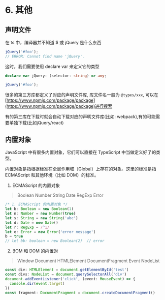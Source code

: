 # 6. 其他

## 声明文件

在 ts 中，编译器并不知道 $ 或 jQuery 是什么东西

```ts
jQuery('#foo');
// ERROR: Cannot find name 'jQuery'.
```

这时，我们需要使用 declare var 来定义它的类型

```ts
declare var jQuery: (selector: string) => any;

jQuery('#foo');
```

很多的第三方库都定义了对应的声明文件库, 库文件名一般为 `@types/xxx`, 可以在 
[https://www.npmjs.com/package/package](https://www.npmjs.com/package/package)进行搜索

有的第三库在下载时就会自动下载对应的声明文件库(比如: webpack),有的可能需要单独下载(比如jQuery/react)

## 内置对象

JavaScript 中有很多内置对象，它们可以直接在 TypeScript 中当做定义好了的类型。

内置对象是指根据标准在全局作用域（Global）上存在的对象。这里的标准是指 ECMAScript 和其他环境（比如 DOM）的标准。

1. ECMAScript 的内置对象

>   Boolean
    Number
    String
    Date
    RegExp
    Error


```ts
/* 1. ECMAScript 的内置对象 */
let b: Boolean = new Boolean(1)
let n: Number = new Number(true)
let s: String = new String('abc')
let d: Date = new Date()
let r: RegExp = /^1/
let e: Error = new Error('error message')
b = true
// let bb: boolean = new Boolean(2)  // error
```


2. BOM 和 DOM 的内置对

> Window
Document
HTMLElement
DocumentFragment
Event
NodeList


```ts
const div: HTMLElement = document.getElementById('test')
const divs: NodeList = document.querySelectorAll('div')
document.addEventListener('click', (event: MouseEvent) => {
  console.dir(event.target)
})
const fragment: DocumentFragment = document.createDocumentFragment()
```




